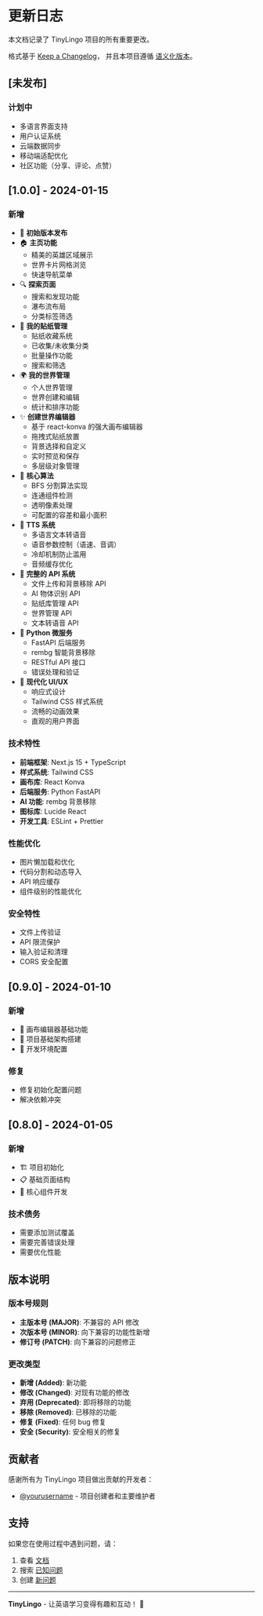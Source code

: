 # 更新日志

本文档记录了 TinyLingo 项目的所有重要更改。

格式基于 [Keep a Changelog](https://keepachangelog.com/zh-CN/1.0.0/)，
并且本项目遵循 [语义化版本](https://semver.org/lang/zh-CN/)。

## [未发布]

### 计划中
- 多语言界面支持
- 用户认证系统
- 云端数据同步
- 移动端适配优化
- 社区功能（分享、评论、点赞）

## [1.0.0] - 2024-01-15

### 新增
- 🎉 **初始版本发布**
- 🏠 **主页功能**
  - 精美的英雄区域展示
  - 世界卡片网格浏览
  - 快速导航菜单
- 🔍 **探索页面**
  - 搜索和发现功能
  - 瀑布流布局
  - 分类标签筛选
- 🎯 **我的贴纸管理**
  - 贴纸收藏系统
  - 已收集/未收集分类
  - 批量操作功能
  - 搜索和筛选
- 🌍 **我的世界管理**
  - 个人世界管理
  - 世界创建和编辑
  - 统计和排序功能
- ✨ **创建世界编辑器**
  - 基于 react-konva 的强大画布编辑器
  - 拖拽式贴纸放置
  - 背景选择和自定义
  - 实时预览和保存
  - 多层级对象管理
- 🔧 **核心算法**
  - BFS 分割算法实现
  - 连通组件检测
  - 透明像素处理
  - 可配置的容差和最小面积
- 🎵 **TTS 系统**
  - 多语言文本转语音
  - 语音参数控制（语速、音调）
  - 冷却机制防止滥用
  - 音频缓存优化
- 🔌 **完整的 API 系统**
  - 文件上传和背景移除 API
  - AI 物体识别 API
  - 贴纸库管理 API
  - 世界管理 API
  - 文本转语音 API
- 🐍 **Python 微服务**
  - FastAPI 后端服务
  - rembg 智能背景移除
  - RESTful API 接口
  - 错误处理和验证
- 🎨 **现代化 UI/UX**
  - 响应式设计
  - Tailwind CSS 样式系统
  - 流畅的动画效果
  - 直观的用户界面

### 技术特性
- **前端框架**: Next.js 15 + TypeScript
- **样式系统**: Tailwind CSS
- **画布库**: React Konva
- **后端服务**: Python FastAPI
- **AI 功能**: rembg 背景移除
- **图标库**: Lucide React
- **开发工具**: ESLint + Prettier

### 性能优化
- 图片懒加载和优化
- 代码分割和动态导入
- API 响应缓存
- 组件级别的性能优化

### 安全特性
- 文件上传验证
- API 限流保护
- 输入验证和清理
- CORS 安全配置

## [0.9.0] - 2024-01-10

### 新增
- 🎨 画布编辑器基础功能
- 📁 项目基础架构搭建
- 🔧 开发环境配置

### 修复
- 修复初始化配置问题
- 解决依赖冲突

## [0.8.0] - 2024-01-05

### 新增
- 🏗️ 项目初始化
- 📋 基础页面结构
- 🎯 核心组件开发

### 技术债务
- 需要添加测试覆盖
- 需要完善错误处理
- 需要优化性能

## 版本说明

### 版本号规则
- **主版本号 (MAJOR)**: 不兼容的 API 修改
- **次版本号 (MINOR)**: 向下兼容的功能性新增
- **修订号 (PATCH)**: 向下兼容的问题修正

### 更改类型
- **新增 (Added)**: 新功能
- **修改 (Changed)**: 对现有功能的修改
- **弃用 (Deprecated)**: 即将移除的功能
- **移除 (Removed)**: 已移除的功能
- **修复 (Fixed)**: 任何 bug 修复
- **安全 (Security)**: 安全相关的修复

## 贡献者

感谢所有为 TinyLingo 项目做出贡献的开发者：

- [@yourusername](https://github.com/yourusername) - 项目创建者和主要维护者

## 支持

如果您在使用过程中遇到问题，请：

1. 查看 [文档](README.md)
2. 搜索 [已知问题](https://github.com/yourusername/tinylingo/issues)
3. 创建 [新问题](https://github.com/yourusername/tinylingo/issues/new)

---

**TinyLingo** - 让英语学习变得有趣和互动！ 🌟